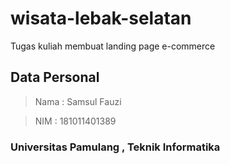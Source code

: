 # wisata-lebak-selatan
Tugas kuliah membuat landing page e-commerce

## Data Personal

> Nama  : Samsul Fauzi

> NIM   : 181011401389

### Universitas Pamulang , Teknik Informatika
